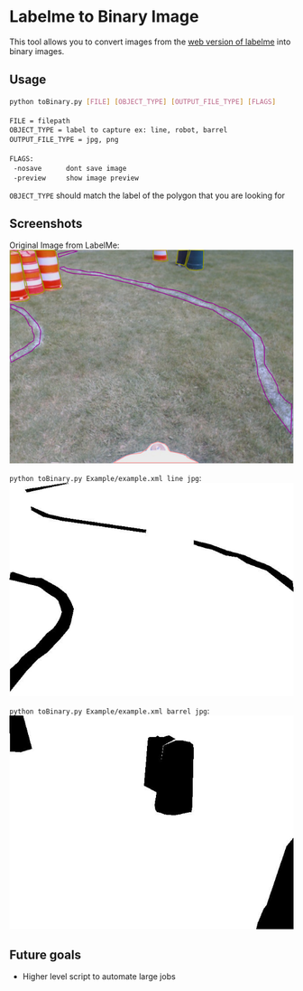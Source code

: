 # Labelme to Binary Image

This tool allows you to convert images from the [web version of labelme](http://labelme.csail.mit.edu/) into binary images.

## Usage

```bash
python toBinary.py [FILE] [OBJECT_TYPE] [OUTPUT_FILE_TYPE] [FLAGS]

FILE = filepath
OBJECT_TYPE = label to capture ex: line, robot, barrel
OUTPUT_FILE_TYPE = jpg, png

FLAGS:
 -nosave      dont save image
 -preview     show image preview
```

`OBJECT_TYPE` should match the label of the polygon that you are looking for

## Screenshots
Original Image from LabelMe:
![Original Image](Example/example.jpg)

`python toBinary.py Example/example.xml line jpg`:
![Original Image](Example/example-line.jpg)

`python toBinary.py Example/example.xml barrel jpg`:
![Original Image](Example/example-barrel.jpg)

## Future goals
- Higher level script to automate large jobs
